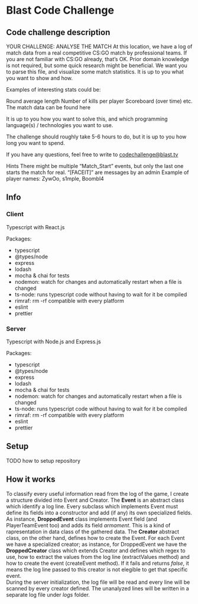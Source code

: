 # Blast Code Challenge

## Code challenge description

YOUR CHALLENGE:
ANALYSE THE MATCH
At this location, we have a log of match data from a real competitive CS:GO match by professional teams. If you are not familiar with CS:GO already, that’s OK. Prior domain knowledge is not required, but some quick research might be beneficial.
We want you to parse this file, and visualize some match statistics. It is up to you what you want to show and how.

Examples of interesting stats could be:

Round average length
Number of kills per player
Scoreboard (over time)
etc.
The match data can be found here

It is up to you how you want to solve this, and which programming language(s) / technologies you want to use.

The challenge should roughly take 5-6 hours to do, but it is up to you how long you want to spend.

If you have any questions, feel free to write to codechallenge@blast.tv

Hints
There might be multiple “Match_Start” events, but only the last one starts the match for real. “[FACEIT]” are messages by an admin Example of player names: ZywOo, s1mple, Boombl4

## Info

### Client

Typescript with React.js

Packages:

- typescript
- @types/node
- express
- lodash
- mocha & chai for tests
- nodemon: watch for changes and automatically restart when a file is changed
- ts-node: runs typescript code without having to wait for it be compiled
- rimraf: rm -rf compatible with every platform
- eslint
- prettier

### Server

Typescript with Node.js and Express.js

Packages:

- typescript
- @types/node
- express
- lodash
- mocha & chai for tests
- nodemon: watch for changes and automatically restart when a file is changed
- ts-node: runs typescript code without having to wait for it be compiled
- rimraf: rm -rf compatible with every platform
- eslint
- prettier

## Setup

TODO how to setup repository

## How it works

To classify every useful information read from the log of the game, I create a structure divided into Event and Creator.
The **Event** is an abstract class which identify a log line. Every subclass which implements Event must define its fields into a constructor and add (if any) its own specialized fields. As instance, **DroppedEvent** class implements Event field (and PlayerTeamEvent too) and adds its field _armament_. This is a kind of rapresentation in data class of the gathered data.
The **Creator** abstract class, on the other hand, defines how to create the Event. For each Event we have a specialized creator; as instance, for DroppedEvent we have the **DroppedCreator** class which extends Creator and defines which regex to use, how to extract the values from the log line (extractValues method) and how to create the event (createEvent method). If it fails and returns _false_, it means the log line passed to this creator is not elegible to get that specific event.
<br>
During the server initialization, the log file will be read and every line will be scanned by every creator defined. The unanalyzed lines will be written in a separate log file under _logs_ folder.
